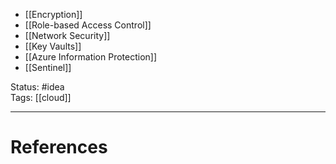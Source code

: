 - [[Encryption]]
- [[Role-based Access Control]]
- [[Network Security]]
- [[Key Vaults]]
- [[Azure Information Protection]]
- [[Sentinel]]


Status: #idea  
Tags:  [[cloud]]  

---
# References